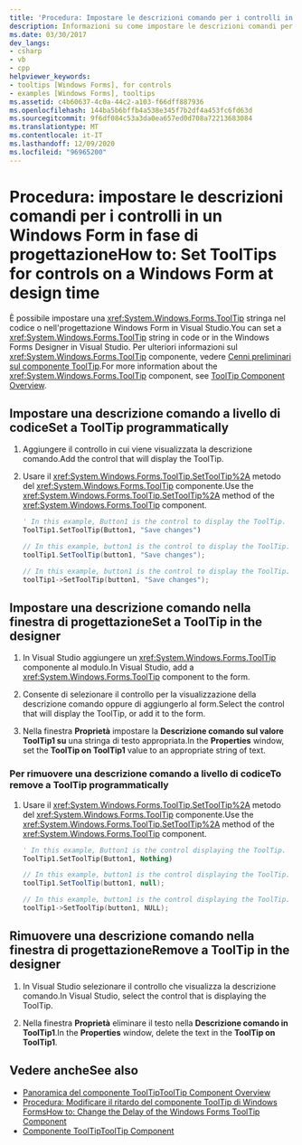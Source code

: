 ```yaml
---
title: 'Procedura: Impostare le descrizioni comando per i controlli in un Windows Form in fase di progettazione'
description: Informazioni su come impostare le descrizioni comandi per i controlli a livello di codice o nel Progettazione Windows Form in Visual Studio.
ms.date: 03/30/2017
dev_langs:
- csharp
- vb
- cpp
helpviewer_keywords:
- tooltips [Windows Forms], for controls
- examples [Windows Forms], tooltips
ms.assetid: c4b60637-4c0a-44c2-a103-f66dff887936
ms.openlocfilehash: 144ba5b6bffb4a538e345f7b2df4a453fc6fd63d
ms.sourcegitcommit: 9f6df084c53a3da0ea657ed0d708a72213683084
ms.translationtype: MT
ms.contentlocale: it-IT
ms.lasthandoff: 12/09/2020
ms.locfileid: "96965200"
---
```

# <a name="how-to-set-tooltips-for-controls-on-a-windows-form-at-design-time"></a><span data-ttu-id="605b5-103">Procedura: impostare le descrizioni comandi per i controlli in un Windows Form in fase di progettazione</span><span class="sxs-lookup"><span data-stu-id="605b5-103">How to: Set ToolTips for controls on a Windows Form at design time</span></span>

<span data-ttu-id="605b5-104">È possibile impostare una <xref:System.Windows.Forms.ToolTip> stringa nel codice o nell'progettazione Windows Form in Visual Studio.</span><span class="sxs-lookup"><span data-stu-id="605b5-104">You can set a <xref:System.Windows.Forms.ToolTip> string in code or in the Windows Forms Designer in Visual Studio.</span></span> <span data-ttu-id="605b5-105">Per ulteriori informazioni sul <xref:System.Windows.Forms.ToolTip> componente, vedere [Cenni preliminari sul componente ToolTip](tooltip-component-overview-windows-forms.md).</span><span class="sxs-lookup"><span data-stu-id="605b5-105">For more information about the <xref:System.Windows.Forms.ToolTip> component, see [ToolTip Component Overview](tooltip-component-overview-windows-forms.md).</span></span>

## <a name="set-a-tooltip-programmatically"></a><span data-ttu-id="605b5-106">Impostare una descrizione comando a livello di codice</span><span class="sxs-lookup"><span data-stu-id="605b5-106">Set a ToolTip programmatically</span></span>

1. <span data-ttu-id="605b5-107">Aggiungere il controllo in cui viene visualizzata la descrizione comando.</span><span class="sxs-lookup"><span data-stu-id="605b5-107">Add the control that will display the ToolTip.</span></span>

2. <span data-ttu-id="605b5-108">Usare il <xref:System.Windows.Forms.ToolTip.SetToolTip%2A> metodo del <xref:System.Windows.Forms.ToolTip> componente.</span><span class="sxs-lookup"><span data-stu-id="605b5-108">Use the <xref:System.Windows.Forms.ToolTip.SetToolTip%2A> method of the <xref:System.Windows.Forms.ToolTip> component.</span></span>

    ```vb
    ' In this example, Button1 is the control to display the ToolTip.
    ToolTip1.SetToolTip(Button1, "Save changes")
    ```

    ```csharp
    // In this example, button1 is the control to display the ToolTip.
    toolTip1.SetToolTip(button1, "Save changes");
    ```

    ```cpp
    // In this example, button1 is the control to display the ToolTip.
    toolTip1->SetToolTip(button1, "Save changes");
    ```

## <a name="set-a-tooltip-in-the-designer"></a><span data-ttu-id="605b5-109">Impostare una descrizione comando nella finestra di progettazione</span><span class="sxs-lookup"><span data-stu-id="605b5-109">Set a ToolTip in the designer</span></span>

1. <span data-ttu-id="605b5-110">In Visual Studio aggiungere un <xref:System.Windows.Forms.ToolTip> componente al modulo.</span><span class="sxs-lookup"><span data-stu-id="605b5-110">In Visual Studio, add a <xref:System.Windows.Forms.ToolTip> component to the form.</span></span>

2. <span data-ttu-id="605b5-111">Consente di selezionare il controllo per la visualizzazione della descrizione comando oppure di aggiungerlo al form.</span><span class="sxs-lookup"><span data-stu-id="605b5-111">Select the control that will display the ToolTip, or add it to the form.</span></span>

3. <span data-ttu-id="605b5-112">Nella finestra **Proprietà** impostare la **Descrizione comando sul valore ToolTip1 su** una stringa di testo appropriata.</span><span class="sxs-lookup"><span data-stu-id="605b5-112">In the **Properties** window, set the **ToolTip on ToolTip1** value to an appropriate string of text.</span></span>

### <a name="to-remove-a-tooltip-programmatically"></a><span data-ttu-id="605b5-113">Per rimuovere una descrizione comando a livello di codice</span><span class="sxs-lookup"><span data-stu-id="605b5-113">To remove a ToolTip programmatically</span></span>

1. <span data-ttu-id="605b5-114">Usare il <xref:System.Windows.Forms.ToolTip.SetToolTip%2A> metodo del <xref:System.Windows.Forms.ToolTip> componente.</span><span class="sxs-lookup"><span data-stu-id="605b5-114">Use the <xref:System.Windows.Forms.ToolTip.SetToolTip%2A> method of the <xref:System.Windows.Forms.ToolTip> component.</span></span>

    ```vb
    ' In this example, Button1 is the control displaying the ToolTip.
    ToolTip1.SetToolTip(Button1, Nothing)
    ```

    ```csharp
    // In this example, button1 is the control displaying the ToolTip.
    toolTip1.SetToolTip(button1, null);
    ```

    ```cpp
    // In this example, button1 is the control displaying the ToolTip.
    toolTip1->SetToolTip(button1, NULL);
    ```

## <a name="remove-a-tooltip-in-the-designer"></a><span data-ttu-id="605b5-115">Rimuovere una descrizione comando nella finestra di progettazione</span><span class="sxs-lookup"><span data-stu-id="605b5-115">Remove a ToolTip in the designer</span></span>

1. <span data-ttu-id="605b5-116">In Visual Studio selezionare il controllo che visualizza la descrizione comando.</span><span class="sxs-lookup"><span data-stu-id="605b5-116">In Visual Studio, select the control that is displaying the ToolTip.</span></span>

2. <span data-ttu-id="605b5-117">Nella finestra **Proprietà** eliminare il testo nella **Descrizione comando in ToolTip1**.</span><span class="sxs-lookup"><span data-stu-id="605b5-117">In the **Properties** window, delete the text in the **ToolTip on ToolTip1**.</span></span>

## <a name="see-also"></a><span data-ttu-id="605b5-118">Vedere anche</span><span class="sxs-lookup"><span data-stu-id="605b5-118">See also</span></span>

- [<span data-ttu-id="605b5-119">Panoramica del componente ToolTip</span><span class="sxs-lookup"><span data-stu-id="605b5-119">ToolTip Component Overview</span></span>](tooltip-component-overview-windows-forms.md)
- [<span data-ttu-id="605b5-120">Procedura: Modificare il ritardo del componente ToolTip di Windows Forms</span><span class="sxs-lookup"><span data-stu-id="605b5-120">How to: Change the Delay of the Windows Forms ToolTip Component</span></span>](how-to-change-the-delay-of-the-windows-forms-tooltip-component.md)
- [<span data-ttu-id="605b5-121">Componente ToolTip</span><span class="sxs-lookup"><span data-stu-id="605b5-121">ToolTip Component</span></span>](tooltip-component-windows-forms.md)
